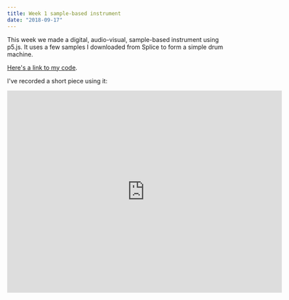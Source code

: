 ```yaml
---
title: Week 1 sample-based instrument
date: "2018-09-17"
---
```


This week we made a digital, audio-visual, sample-based instrument using p5.js. It uses a few samples I downloaded from Splice to form a simple drum machine.

[Here's a link to my code](https://editor.p5js.org/adidahiya/sketches/BJwt8Dau7).

I've recorded a short piece using it:

<iframe src="https://player.vimeo.com/video/290343127" width="640" height="470" frameborder="0" webkitallowfullscreen mozallowfullscreen allowfullscreen></iframe>
